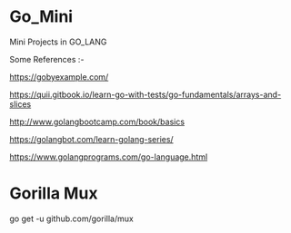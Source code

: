 # Go_Mini
Mini Projects in GO_LANG


Some References :-


https://gobyexample.com/

https://quii.gitbook.io/learn-go-with-tests/go-fundamentals/arrays-and-slices

http://www.golangbootcamp.com/book/basics

https://golangbot.com/learn-golang-series/

https://www.golangprograms.com/go-language.html


# Gorilla Mux
go get -u github.com/gorilla/mux
